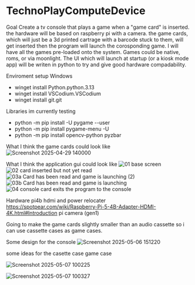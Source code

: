 # TechnoPlayComputeDevice

Goal
Create a tv console that plays a game when a "game card" is inserted.
the hardware will be based on raspberry pi with a camera.
the game cards, which will just be a 3d printed cartrage with a barcode stuck to them, will get inserted then the program will launch the corosponding game.
I will have all the games pre-loaded onto the system.
Games could be native, roms, or via moonlight.
The UI which will launch at startup (or a kiosk mode app) will be writen in python to try and give good hardware compadability.




Enviroment setup
Windows
- winget install Python.python.3.13
- winget install VSCodium.VSCodium
- winget install git.git

Libraries im currently testing

- python -m pip install -U pygame --user
- python -m pip install pygame-menu -U
- python -m pip install opencv-python pyzbar








What I think the game cards could look like
![Screenshot 2025-04-29 140000](https://github.com/user-attachments/assets/3bdc72e1-8232-474d-8c21-0f145ece0e2c)


What I think the application gui could look like
![01 base screen](https://github.com/user-attachments/assets/d06ecfb3-2539-4616-8d38-444df0d85c86)
![02 card inserted but not yet read](https://github.com/user-attachments/assets/e47dfbc6-29d8-45f8-9ce0-b8e7851541f8)
![03a Card has been read and game is launching (2)](https://github.com/user-attachments/assets/8798754b-98c1-4d00-8e17-0c2fad250209)
![03b Card has been read and game is launching](https://github.com/user-attachments/assets/c7ef24a7-c4f9-4384-9c05-15d6e98e20d6)
![04 console card exits the program to the console](https://github.com/user-attachments/assets/9956bdb6-5975-489e-b717-5d9f3f8094c9)


Hardware
pi4b
hdmi and power relocater
https://spotpear.com/wiki/Raspberry-Pi-5-4B-Adapter-HDMI-4K.html#Introduction
pi camera (gen1)

Going to make the game cards slightly smaller than an audio cassette so i can use cassette cases as game cases.

Some design for the console
![Screenshot 2025-05-06 151220](https://github.com/user-attachments/assets/9773588f-c35d-4f4b-97ba-5d0bee147420)

some ideas for the casette case game case

![Screenshot 2025-05-07 100225](https://github.com/user-attachments/assets/62061f22-1873-4639-8b81-d479405517e3)

![Screenshot 2025-05-07 100327](https://github.com/user-attachments/assets/90b6fddd-1ccd-4dab-bf4d-33e5f68a9f4e)


